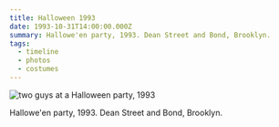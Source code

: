 ```yaml
---
title: Halloween 1993
date: 1993-10-31T14:00:00.000Z
summary: Hallowe'en party, 1993. Dean Street and Bond, Brooklyn.
tags:
  - timeline 
  - photos 
  - costumes
---
```

![two guys at a Halloween party, 1993](/static/img/dave-and-norman.jpeg "two guys at a Halloween party, 1993")

Hallowe'en party, 1993. Dean Street and Bond, Brooklyn.
